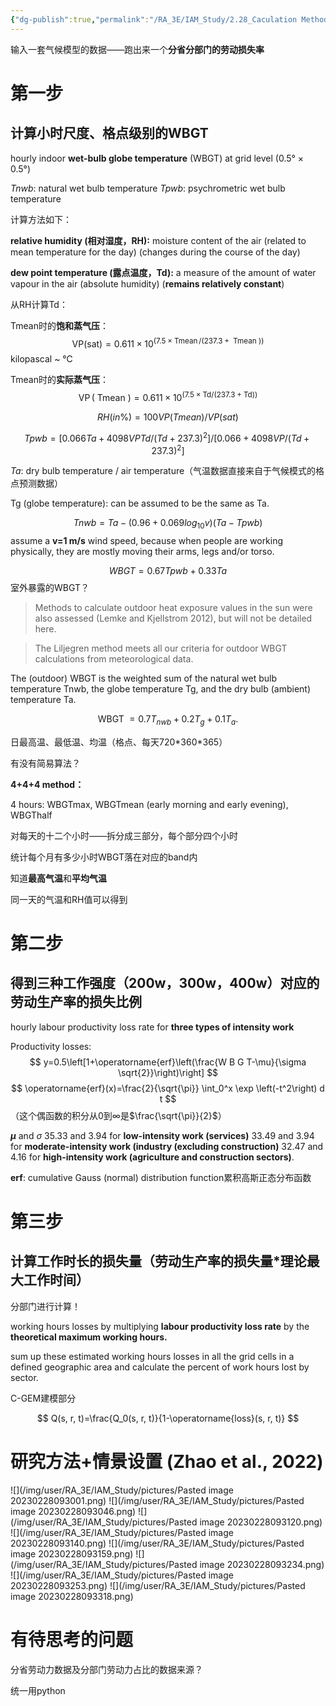 ```yaml
---
{"dg-publish":true,"permalink":"/RA_3E/IAM_Study/2.28_Caculation Method of Productivity Loss/","dgPassFrontmatter":true,"noteIcon":"","created":"2024-01-26T20:11:23.416+08:00","updated":"2024-04-02T22:52:09.450+08:00"}
---
```


输入一套气候模型的数据——跑出来一个**分省分部门的劳动损失率**

# **第一步**

## 计算小时尺度、格点级别的**WBGT**

hourly indoor **wet-bulb globe temperature** (WBGT) at grid level (0.5° × 0.5°)

$Tnwb$: natural wet bulb temperature
$Tpwb$: psychrometric wet bulb temperature

计算方法如下：

**relative humidity (相对湿度，RH):** moisture content of the air (related to mean temperature for the day) (changes during the course of the day)

**dew point temperature (露点温度，Td):** a measure of the amount of water vapour in the air (absolute humidity) (**remains relatively constant**)

从RH计算Td：

Tmean时的**饱和蒸气压**：
$$
\mathrm{VP}(\mathrm{sat})=0.611 \times 10^{(7.5 \times \operatorname{Tmean} /(237.3+\text { Tmean }))}
$$
kilopascal ~ ℃

Tmean时的**实际蒸气压**：
$$
\operatorname{VP}(\text { Tmean })=0.611 \times 10^{(7.5 \times \mathrm{Td} /(237.3+\mathrm{Td}))}
$$

$$
RH(in　\%) = 100 VP(Tmean)/VP(sat)
$$

$$
Tpwb = [0.066Ta + 4098 VP　Td/(Td + 237.3)^2]/ [0.066 + 4098 VP/(Td + 237.3)^2]
$$

$Ta$: dry bulb temperature / air temperature（气温数据直接来自于气候模式的格点预测数据）

Tg (globe temperature): can be assumed to be the same as Ta.

$$
Tnwb = Ta − (0.96 + 0.069log_{10}v) (Ta − Tpwb)
$$
assume a **v=1 m/s** wind speed, because when people are working physically, they are mostly moving their arms, legs and/or torso.

$$
W B G T=0.67 T p w b+0.33 T a
$$
室外暴露的WBGT？

> Methods to calculate outdoor heat exposure values in the sun were also assessed (Lemke and Kjellstrom 2012), but will not be detailed here.

>The Liljegren method meets all our criteria for outdoor WBGT calculations from meteorological data.

The (outdoor) WBGT is the weighted sum of the natural wet bulb temperature Tnwb, the globe temperature Tg, and the dry bulb (ambient) temperature Ta.

$$
\text { WBGT }=0.7 T_{nwb}+0.2 T_g+0.1 T_a .
$$

日最高温、最低温、均温（格点、每天720\*360\*365）

有没有简易算法？

**4+4+4 method：**

4 hours: WBGTmax, WBGTmean (early morning and early evening), WBGThalf

对每天的十二个小时——拆分成三部分，每个部分四个小时

统计每个月有多少小时WBGT落在对应的band内

知道**最高气温**和**平均气温**

同一天的气温和RH值可以得到

# **第二步**

## 得到三种工作强度（200w，300w，400w）对应的劳动生产率的损失比例

hourly labour productivity loss rate for **three types of intensity work**

Productivity losses: 
$$
y=0.5\left[1+\operatorname{erf}\left(\frac{W B G T-\mu}{\sigma \sqrt{2}}\right)\right]
$$
$$
\operatorname{erf}(x)=\frac{2}{\sqrt{\pi}} \int_0^x \exp \left(-t^2\right) d t
$$
（这个偶函数的积分从0到∞是$\frac{\sqrt{\pi}}{2}$）

**$\mu$** and $\sigma$
35.33 and 3.94 for **low-intensity work (services)**
33.49 and 3.94 for **moderate-intensity work (industry (excluding construction)** 
32.47 and 4.16 for **high-intensity work (agriculture and construction sectors)**.

**erf**: cumulative Gauss (normal) distribution function累积高斯正态分布函数

# **第三步**

## 计算工作时长的损失量（劳动生产率的损失量\*理论最大工作时间）

分部门进行计算！

working hours losses by multiplying **labour productivity loss rate** by the **theoretical maximum working hours.**

sum up these estimated working hours losses in all the grid cells in a defined geographic area and calculate the percent of work hours lost by sector.

C-GEM建模部分

$$
Q(s, r, t)=\frac{Q_0(s, r, t)}{1-\operatorname{loss}(s, r, t)}
$$

# 研究方法+情景设置 (Zhao et al., 2022)


![](/img/user/RA_3E/IAM_Study/pictures/Pasted image 20230228093001.png)
![](/img/user/RA_3E/IAM_Study/pictures/Pasted image 20230228093046.png)
![](/img/user/RA_3E/IAM_Study/pictures/Pasted image 20230228093120.png)
![](/img/user/RA_3E/IAM_Study/pictures/Pasted image 20230228093140.png)
![](/img/user/RA_3E/IAM_Study/pictures/Pasted image 20230228093159.png)
![](/img/user/RA_3E/IAM_Study/pictures/Pasted image 20230228093234.png)
![](/img/user/RA_3E/IAM_Study/pictures/Pasted image 20230228093253.png)
![](/img/user/RA_3E/IAM_Study/pictures/Pasted image 20230228093318.png)


# 有待思考的问题

分省劳动力数据及分部门劳动力占比的数据来源？

统一用python

